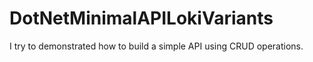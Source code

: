 # DotNetMinimalAPILokiVariants
I try to demonstrated how to build a simple API using CRUD operations.
